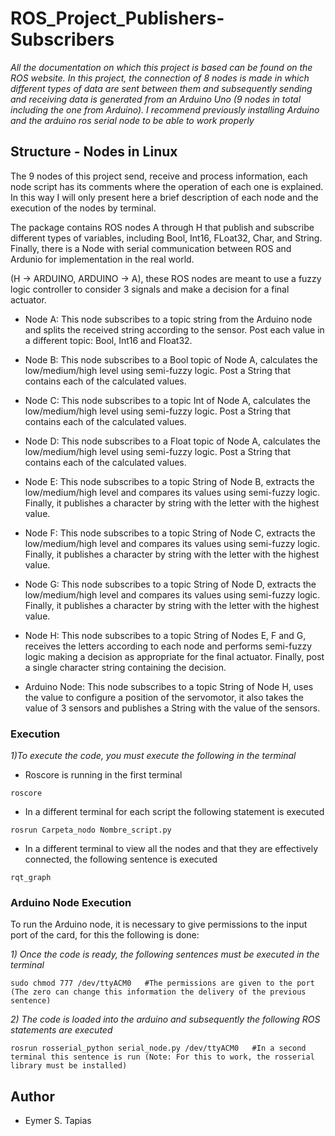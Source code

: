 # ROS_Project_Publishers-Subscribers

_All the documentation on which this project is based can be found on the ROS website. In this project, the connection of 8 nodes is made in which different types of data are sent between them and subsequently sending and receiving data is generated from an Arduino Uno (9 nodes in total including the one from Arduino). I recommend previously installing Arduino and the arduino ros serial node to be able to work properly_

## Structure - Nodes in Linux

The 9 nodes of this project send, receive and process information, each node script has its comments where the operation of each one is explained. In this way I will only present here a brief description of each node and the execution of the nodes by terminal.

The package contains ROS nodes A through H that publish and subscribe different types of variables, including Bool, Int16, FLoat32, Char, and String. Finally, there is a Node with serial communication between ROS and Ardunio for implementation in the real world.

(H -> ARDUINO, ARDUINO -> A), these ROS nodes are meant to use a fuzzy logic controller to consider 3 signals and make a decision for a final actuator.

* Node A: This node subscribes to a topic string from the Arduino node and splits the received string according to the sensor. Post each value in a different topic: Bool, Int16 and Float32.

* Node B: This node subscribes to a Bool topic of Node A, calculates the low/medium/high level using semi-fuzzy logic. Post a String that contains each of the calculated values.

* Node C: This node subscribes to a topic Int of Node A, calculates the low/medium/high level using semi-fuzzy logic. Post a String that contains each of the calculated values.

* Node D: This node subscribes to a Float topic of Node A, calculates the low/medium/high level using semi-fuzzy logic. Post a String that contains each of the calculated values.

* Node E: This node subscribes to a topic String of Node B, extracts the low/medium/high level and compares its values using semi-fuzzy logic. Finally, it publishes a character by string with the letter with the highest value.

* Node F: This node subscribes to a topic String of Node C, extracts the low/medium/high level and compares its values using semi-fuzzy logic. Finally, it publishes a character by string with the letter with the highest value.

* Node G: This node subscribes to a topic String of Node D, extracts the low/medium/high level and compares its values using semi-fuzzy logic. Finally, it publishes a character by string with the letter with the highest value.

* Node H: This node subscribes to a topic String of Nodes E, F and G, receives the letters according to each node and performs semi-fuzzy logic making a decision as appropriate for the final actuator. Finally, post a single character string containing the decision.

* Arduino Node: This node subscribes to a topic String of Node H, uses the value to configure a position of the servomotor, it also takes the value of 3 sensors and publishes a String with the value of the sensors.


### Execution

_1)To execute the code, you must execute the following in the terminal_

* Roscore is running in the first terminal
```
roscore
```

* In a different terminal for each script the following statement is executed
```
rosrun Carpeta_nodo Nombre_script.py
```

* In a different terminal to view all the nodes and that they are effectively connected, the following sentence is executed
```
rqt_graph
```


### Arduino Node Execution

To run the Arduino node, it is necessary to give permissions to the input port of the card, for this the following is done:

_1) Once the code is ready, the following sentences must be executed in the terminal_
```
sudo chmod 777 /dev/ttyACM0   #The permissions are given to the port (The zero can change this information the delivery of the previous sentence)
```

_2) The code is loaded into the arduino and subsequently the following ROS statements are executed_
```
rosrun rosserial_python serial_node.py /dev/ttyACM0   #In a second terminal this sentence is run (Note: For this to work, the rosserial library must be installed)
```

## Author

* Eymer S. Tapias
